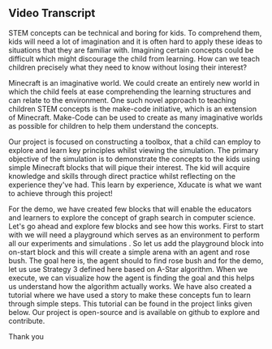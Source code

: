 ## Video Transcript

STEM concepts can be technical and boring for kids. To comprehend them, kids will need a lot of imagination and it is often hard to apply these ideas to situations that they are familiar with. Imagining certain concepts could be difficult which might discourage the child from learning. How can we teach children precisely what they need to know without losing their interest?

Minecraft is an imaginative world. We could create an entirely new world in which the child feels at ease comprehending the learning structures and can relate to the environment. One such novel approach to teaching children STEM concepts is the make-code initiative, which is an extension of Minecraft. Make-Code can be used to create as many imaginative worlds as possible for children to help them understand the concepts.

Our project is focused on constructing a toolbox, that a child can employ to explore and learn key principles whilst viewing the simulation. The primary objective of the simulation is to demonstrate the concepts to the kids using simple Minecraft blocks that will pique their interest. The kid will acquire knowledge and skills through direct practice whilst reflecting on the experience they've had. This learn by experience, Xducate is what we want to achieve through this project!

For the demo, we have created few blocks that will enable the educators and learners to explore the concept of graph search in computer science. Let's go ahead and explore few blocks and see how this works. First to start with we will need a playground which serves as an environment to perform all our experiments and simulations . So let us add the playground block into on-start block and this will create a simple arena with an agent and rose bush. The goal here is, the agent should to find rose bush and for the demo, let us use Strategy 3 defined here based on A-Star algorithm. When we execute, we can visualize how the agent is finding the goal and this helps us understand how the algorithm actually works. We have also created a tutorial where we have used a story to make these concepts fun to learn through simple steps. This tutorial can be found in the project links given below. Our project is open-source and is available on github to explore and contribute.

Thank you 
